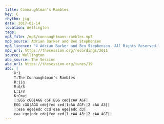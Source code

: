 ```yaml
---
title: Connaughtman's Rambles
key: C
rhythm: jig
date: 2017-02-14
location: Wellington
tags:
mp3_file: /mp3/connaughtmans-rambles.mp3
mp3_source: Adrian Barker and Ben Stephenson
mp3_licence: "© Adrian Barker and Ben Stephenson. All Rights Reserved."
mp3_url: https://thesession.org/recordings/2011
source: Wellington
abc_source: The Session
abc_url: https://thesession.org/tunes/19
abc: |
    X:1
    T:The Connaughtman's Rambles
    R:jig
    M:6/8
    L:1/8
    K:Cmaj
    |:EGG cGG|AGG cGF|EGG ced|cAA AGF|
    EGG cGG|AGG cde|fed ced|1cAA AGF:|2 cAA A3||
    |:eaa ege|edc dcd|eaa ege|edc d3|
    eaa ege|edc cde|fed ced|1 cAA A3:|2 cAA AGF||
---
```

